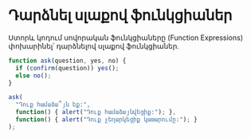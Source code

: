 
# Դարձնել սլաքով ֆունկցիաներ

Ստորև կոդում սովորական ֆունկցիաները (Function Expressions) փոխարինել՝ դարձնելով սլաքով ֆունկցիաներ․

```js run
function ask(question, yes, no) {
  if (confirm(question)) yes();
  else no();
}

ask(
  "Դուք համաձա՞յն եք:",
  function() { alert("Դուք համաձայնվեցիք:"); },
  function() { alert("Դուք չեղարկեցիք կատարումը:"); }
);
```
